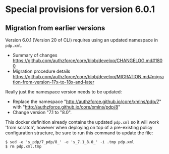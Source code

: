 # Special provisions for version 6.0.1


## Migration from earlier versions

Version 6.0.1 (Version 20 of CLI) requires using an updated namespace in `pdp.xml`.
- Summary of changes https://github.com/authzforce/core/blob/develop/CHANGELOG.md#1800
- Migration procedure details https://github.com/authzforce/core/blob/develop/MIGRATION.md#migration-from-version-17x-to-18x-and-later

Really just the namespace version needs to be updated:
- Replace the namespace "http://authzforce.github.io/core/xmlns/pdp/7" with "http://authzforce.github.io/core/xmlns/pdp/8"
- Change version "7.1 to "8.0".

This docker definition already contains the updated `pdp.xml` so it will work 'from scratch',
however when deploying on top of a pre-existing policy configuration structure, be sure to run
this command to update the file:
```
$ sed -e 's_pdp/7_pdp/8_' -e 's_7.1_8.0_' -i .tmp pdp.xml
$ rm pdp.xml.tmp
```
